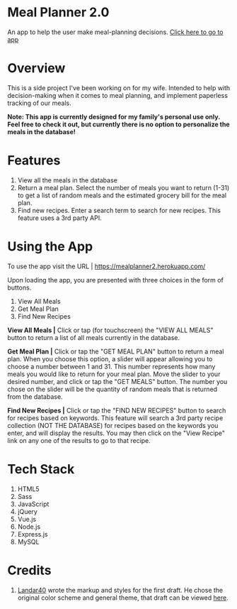 # Meal Planner 2.0
An app to help the user make meal-planning decisions. [Click here to go to app](https://mealplanner2.herokuapp.com/)

# Overview
This is a side project I've been working on for my wife. Intended to help with decision-making when it comes to meal planning, and implement paperless tracking of our meals.

**Note: This app is currently designed for my family's personal use only. Feel free to check it out, but currently there is no option to personalize the meals in the database!**

# Features 
1. View all the meals in the database
2. Return a meal plan. Select the number of meals you want to return (1-31) to get a list of random meals and the estimated grocery bill for the meal plan.
3. Find new recipes. Enter a search term to search for new recipes. This feature uses a 3rd party API.

# Using the App
To use the app visit the URL | https://mealplanner2.herokuapp.com/

Upon loading the app, you are presented with three choices in the form of buttons. 

1. View All Meals
2. Get Meal Plan
3. Find New Recipes

**View All Meals |** Click or tap (for touchscreen) the "VIEW ALL MEALS" button to return a list of all meals currently in the database.

**Get Meal Plan |** Click or tap the "GET MEAL PLAN" button to return a meal plan. When you choose this option, a slider will appear allowing you to choose a number between 1 and 31. This number represents how many meals you would like to return for your meal plan. Move the slider to your desired number, and click or tap the "GET MEALS" button. The number you chose on the slider will be the quantity of random meals that is returned from the database. 

**Find New Recipes |** Click or tap the "FIND NEW RECIPES" button to search for recipes based on keywords. This feature will search a 3rd party recipe collection (NOT THE DATABASE) for recipes based on the keywords you enter, and will display the results. You may then click on the "View Recipe" link on any one of the results to go to that recipe.

# Tech Stack
1. HTML5
2. Sass
3. JavaScript
4. jQuery
5. Vue.js
6. Node.js
7. Express.js
8. MySQL


# Credits
1. [Landar40](https://github.com/Landar40) wrote the markup and styles for the first draft. He chose the original color scheme and general theme, that draft can be viewed [here](https://github.com/Landar40/Project).

